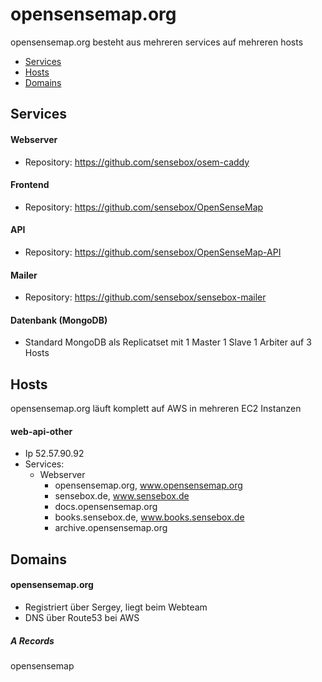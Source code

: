 # opensensemap.org

opensensemap.org besteht aus mehreren services auf mehreren hosts

- [Services](#services)
- [Hosts](#hosts)
- [Domains](#domains)

## Services
#### Webserver
- Repository: https://github.com/sensebox/osem-caddy

#### Frontend
- Repository: https://github.com/sensebox/OpenSenseMap

#### API
- Repository: https://github.com/sensebox/OpenSenseMap-API

#### Mailer
- Repository: https://github.com/sensebox/sensebox-mailer

#### Datenbank (MongoDB)
- Standard MongoDB als Replicatset mit 1 Master 1 Slave 1 Arbiter auf 3 Hosts

## Hosts
opensensemap.org läuft komplett auf AWS in mehreren EC2 Instanzen

#### web-api-other
- Ip 52.57.90.92
- Services:
  - Webserver
    - opensensemap.org, www.opensensemap.org
    - sensebox.de, www.sensebox.de
    - docs.opensensemap.org
    - books.sensebox.de, www.books.sensebox.de
    - archive.opensensemap.org
    
    
## Domains
#### opensensemap.org
- Registriert über Sergey, liegt beim Webteam
- DNS über Route53 bei AWS

##### A Records
opensensemap
